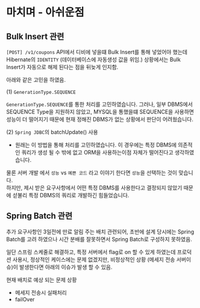 # 마치며 - 아쉬운점 
## Bulk Insert 관련 
`[POST] /v1/coupons` API에서 디비에 넣을떄 Bulk Insert를 통해 넣었어야 했는데
Hibernate의 `IDENTITY` (데이터베이스에 자동생성 값을 위임.) 상황에서는 Bulk Insert가 자동으로 해제 된다는 점을 뒤늦게 인지함.

아래와 같은 고민을 하였음.

(1) `GenerationType.SEQUENCE`
</br>

`GenerationType.SEQUENCE`를 통한 처리를 고민하였습니다.
그러나, 일부 DBMS에서 SEQUENCE Type을 지원하지 않았고, MYSQL을 통했을떄 SEQUENCE을 사용하면 성능이 더 떨어지기 때문에 
 현재 정해진 DBMS가 없는 상황에서 판단이 어려웠습니다. 

(2) `Spring JDBC`의 batchUpdate() 사용 
</br>
- 원래는 이 방법을 통해 처리를 고민하였습니다.
이 경우에는 특정 DBMS에 의존적인 쿼리가 생성 될 수 밖에 없고 ORM을 사용하는이점 자체가 떨어진다고 생각하였습니다.

물론 서버 개발 에서 `성능` vs `예쁜 코드` 라고 이야기 한다면 `성능`을 선택하는 것이 맞습니다. <br>
하지만, 제시 받은 요구사항에서 어떤 특정 DBMS를 사용한다고 결정되지 않았기 때문에 섣불리 특정 DBMS의 쿼리로 개발하긴 힘들었습니다.


## Spring Batch 관련 
추가 요구사항인 3일전에 만료 알림 주는 배치 관련되어, 
초반에 설계 당시에는  Spring Batch를 고려 하였으나 시간 분배를 잘못하면서 Spring Batch로 구성하지 못하였음.

일단 스프링 스케줄로 해결하고, 특정 서버에서 flag로 on 할 수 있게 하였는데
프로덕션 사용시, 정상적인 케이스에는 문제 없겠지만, 비정상적인 상황 (메세지 전송 서버이슈)이 발생한다면 아래의 이슈가 발생 할 수 있음.

현재 배치로 예상 되는 문제 상황
- 메세지 전송시 실패처리
- failOver
